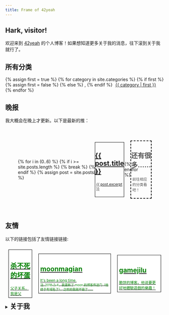 ```yaml
---
title: Frame of 42yeah
---
```


## Hark, visitor!

欢迎来到 [42yeah](https://github.com/POTION4) 的个人博客！如果想知道更多关于我的消息，往下滚到关于我就行了。

<div class="paperi floats stick">
  <h2>所有分类</h2>
  <div>
    {% assign first = true %}
    {% for category in site.categories %}
      {% if first %}
        {% assign first = false %}
      {% else %}
        <span class="gnome">,</span>
      {% endif %}
      <span style="padding-left: 5px; padding-right: 5px;">
        <a href="/category/{{ category | first }}">{{ category | first }}</a>
      </span>
    {% endfor %}
  </div>
</div>

## 晚报

我大概会在晚上才更新。以下是最新的推：

<div style="display: flex; justify-items: between; align-items: center; overflow-x: auto; padding: 2.5rem;">
  {% for i in (0..6) %}
    {% if i >= site.posts.length %}
      {% break %}
    {% endif %}
    {% assign post = site.posts[i] %}
    
<a href="{{ post.url }}">
  <div style="padding: 0px px 0px 5px; margin-left: -1.5rem; border-color: black; border-style: solid; border-width: 1px; max-width: 200px;" class="card">
    <h2>{{ post.title }}</h2>
    <p style="padding: 0.25rem;">
      <small>{{ post.excerpt }}</small>
    </p>
  </div>
</a>

  {% endfor %}

  <div style="padding: 0px px 0px 5px; margin-left: -1.5rem; border-color: black; border-style: dashed; border-width: 2px; max-width: 200px;" class="card">
    <h2 style="color: #555;">还有很多……</h2>
    <p style="padding: 0.25rem; color: #555;">
      <small>前往相应的分类看吧！</small>
    </p>
  </div>
</div>

## 友情

以下的链接包括了友情链接链接:

<div style="display: flex; justify-items: between; align-items: center; overflow-x: auto;">
  <a href="https://zzkdev.github.io">
    <div style="padding: 5px; margin: 10px; border-color: black; border-style: solid; border-width: 1px; color: green; background-color: white;">
      <h2>杀不死的坏蛋</h2>
      <small>父子关系，我是父</small>
    </div>
  </a>
  <a href="http://www.moonsekai.xyz">
    <div style="padding: 5px; margin: 10px; border-color: black; border-style: solid; border-width: 1px; color: green; background-color: white;">
      <h2>moonmagian</h2>
      <small>It's been a long time. <br /><sub>注: 2018-2-4，我更新了 moon 的博客传送门（他终于有域名了），之前的我就不链了……</sub></small>
    </div>
  </a>
  <a href="https://gamejilu.com">
    <div style="padding: 5px; margin: 10px; border-color: black; border-style: solid; border-width: 1px; color: green; background-color: white;">
      <h2>gamejilu</h2>
      <small>脆饼的博客。他说要更好地體驗遊戲的樂趣！</small>
    </div>
  </a>
</div>

<details> <summary><h2 style="display: inline">关于我</h2></summary>
<ul>
  <li>我是一个来自 [东莞理工学院](http://www.dgut.edu.cn/) 的学生。</li>
  <li>我非常想学图形学。</li>
  <li> 
    我喜欢玩独立游戏，包括但不限于：
    <ul>
      <li>Nethack</li>
      <li>一系列的经典偏硬核 Roguelike</li>
      <li>一些可以多人游戏的游戏，**一般不包括 FPS**</li>
    </ul>
  </li>
  <li>我喜欢玩 4X，但是我很菜</li>
  <li>我学过一系列的程序语言，但大部分都是浅尝辄止，没啥技术</li>
  <li>我支持 LGBT ，虽然我本人是直的</li>
  <li>我不喜欢吃牛肉丸，干蒸，烧卖，虾饺，云吞，^(?!.*(韭菜)).*饺子，牛奶，重芝士，etc……</li>
  <li>我的邮箱是 <a href="mailto:potion@live.cn">potion@live.cn</a></li>
  <li>我做过很多小作品，有兴趣的大佬可以发我邮箱问一下我</li>
  <li>我觉得可口可乐比百事可乐要好喝</li>
  <li>我觉得麦当劳比肯德基要好吃，虽然肯德基有奥尔良系列</li>
  <li>我觉得尊宝是所有 Pizza 当中最好吃的，第二是 Domino</li>
  <li>I love my girlfriend!</li>
</ul>
</details>
